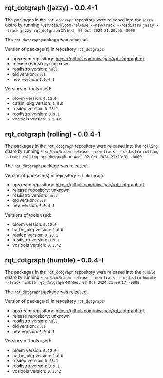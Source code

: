 ## rqt_dotgraph (jazzy) - 0.0.4-1

The packages in the `rqt_dotgraph` repository were released into the `jazzy` distro by running `/usr/bin/bloom-release --new-track --rosdistro jazzy --track jazzy rqt_dotgraph` on `Wed, 02 Oct 2024 21:20:55 -0000`

The `rqt_dotgraph` package was released.

Version of package(s) in repository `rqt_dotgraph`:

- upstream repository: https://github.com/niwcpac/rqt_dotgraph.git
- release repository: unknown
- rosdistro version: `null`
- old version: `null`
- new version: `0.0.4-1`

Versions of tools used:

- bloom version: `0.12.0`
- catkin_pkg version: `1.0.0`
- rosdep version: `0.25.1`
- rosdistro version: `0.9.1`
- vcstools version: `0.1.42`


## rqt_dotgraph (rolling) - 0.0.4-1

The packages in the `rqt_dotgraph` repository were released into the `rolling` distro by running `/usr/bin/bloom-release --new-track --rosdistro rolling --track rolling rqt_dotgraph` on `Wed, 02 Oct 2024 21:13:31 -0000`

The `rqt_dotgraph` package was released.

Version of package(s) in repository `rqt_dotgraph`:

- upstream repository: https://github.com/niwcpac/rqt_dotgraph.git
- release repository: unknown
- rosdistro version: `null`
- old version: `null`
- new version: `0.0.4-1`

Versions of tools used:

- bloom version: `0.12.0`
- catkin_pkg version: `1.0.0`
- rosdep version: `0.25.1`
- rosdistro version: `0.9.1`
- vcstools version: `0.1.42`


## rqt_dotgraph (humble) - 0.0.4-1

The packages in the `rqt_dotgraph` repository were released into the `humble` distro by running `/usr/bin/bloom-release --new-track --rosdistro humble --track humble rqt_dotgraph` on `Wed, 02 Oct 2024 21:09:17 -0000`

The `rqt_dotgraph` package was released.

Version of package(s) in repository `rqt_dotgraph`:

- upstream repository: https://github.com/niwcpac/rqt_dotgraph.git
- release repository: unknown
- rosdistro version: `null`
- old version: `null`
- new version: `0.0.4-1`

Versions of tools used:

- bloom version: `0.12.0`
- catkin_pkg version: `1.0.0`
- rosdep version: `0.25.1`
- rosdistro version: `0.9.1`
- vcstools version: `0.1.42`



